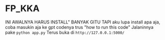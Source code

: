 # FP_KKA

INI AWALNYA HARUS INSTALL" BANYAK GITU TAPI aku lupa install apa aja, coba masukin aja ke gpt codenya trus "how to run this code"
Jalaninnya pake `python app.py`
Terus buka di `http://127.0.0.1:5000/`
